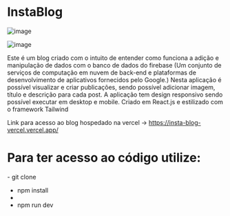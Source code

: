 <h1>InstaBlog</h1>

![image](https://github.com/Joao-Vitor-Marques-Braga/InstaBlog/assets/102833436/96e83acd-f60d-4865-b492-c412e9fd7873)

![image](https://github.com/Joao-Vitor-Marques-Braga/InstaBlog/assets/102833436/3968e5a8-67db-4746-91e4-3451129537ce)

Este é um blog criado com o intuito de entender como funciona a adição e manipulação de dados com o banco de dados do firebase (Um conjunto de serviços de computação em nuvem de back-end e plataformas de desenvolvimento de aplicativos fornecidos pelo Google.)
Nesta aplicação é possível visualizar e criar publicações, sendo possível adicionar imagem, título e descrição para cada post.
A aplicação tem design responsivo sendo possível executar em desktop e mobile. Criado em React.js e estilizado com o framework Tailwind

Link para acesso ao blog hospedado na vercel -> https://insta-blog-vercel.vercel.app/

<h1>Para ter acesso ao código utilize:</h1>
  - git clone
  
  - npm install
  - 
  - npm run dev
